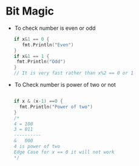 # Bit Magic 

- To check number is even or odd 
```go
   if x&1 == 0 {
      fmt.Println("Even")
   }
   if x&1 == 1 {
    fmt.Println("Odd")
   }
   // It is very fast rather than x%2 == 0 or 1
```

- To Check number is power of two or not 

```go

   if x & (x-1) ==0 {
     fmt.Println("Power of two")
   }
   /*
   4 = 100
   3 = 011
   ----------
   &   000 
   4 is power of two 
   Edge Case for x == 0 it will not work 
   */
```